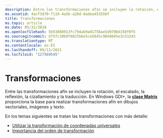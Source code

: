 ```yaml
---
description: Entre las transformaciones afín se incluyen la rotación, el escalado, la reflexión, la cizallamiento y la traducción. En Windows GDI+, la clase Matrix proporciona la base para realizar transformaciones afín en dibujos vectoriales, imágenes y texto.
ms.assetid: 4acf3d70-f119-4a5b-a20d-8adea453556f
title: Transformaciones
ms.topic: article
ms.date: 05/31/2018
ms.openlocfilehash: 5b93088913fc794ab9a01758ae5d9708d150f0f5
ms.sourcegitcommit: d75fc10b9f0825bbe5ce5045c90d4045e3c53243
ms.translationtype: MT
ms.contentlocale: es-ES
ms.lasthandoff: 09/13/2021
ms.locfileid: "127569545"
---
```

# <a name="transformations"></a>Transformaciones

Entre las transformaciones afín se incluyen la rotación, el escalado, la reflexión, la cizallamiento y la traducción. En Windows GDI+, la [**clase Matrix**](/windows/desktop/api/gdiplusmatrix/nl-gdiplusmatrix-matrix) proporciona la base para realizar transformaciones afín en dibujos vectoriales, imágenes y texto.

En los temas siguientes se tratan las transformaciones con más detalle:

-   [Utilizar la transformación de coordenadas universales](-gdiplus-using-the-world-transformation-use.md)
-   [Importancia del orden de transformación](-gdiplus-why-transformation-order-is-significant-use.md)

 

 




